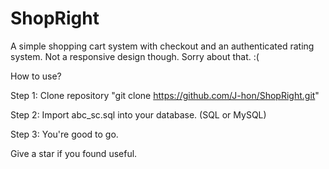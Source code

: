 # ShopRight

A simple shopping cart system with checkout and an authenticated rating system.
Not a responsive design though.
Sorry about that. :(

How to use?

Step 1: Clone repository
        "git clone https://github.com/J-hon/ShopRight.git"
        
Step 2: Import abc_sc.sql into your database. (SQL or MySQL)

Step 3: You're good to go.

Give a star if you found useful.